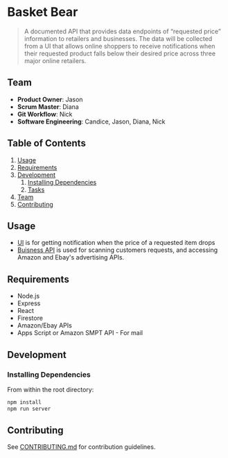 # Basket Bear

> A documented API that provides data endpoints of “requested price” information to retailers and businesses. The data will be collected from a UI that allows online shoppers to receive notifications when their requested product falls below their desired price across three major online retailers.

## Team

  - __Product Owner__: Jason
  - __Scrum Master__: Diana
  - __Git Workflow__: Nick
  - __Software Engineering__: Candice, Jason, Diana, Nick

## Table of Contents

1. [Usage](#Usage)
1. [Requirements](#requirements)
1. [Development](#development)
    1. [Installing Dependencies](#installing-dependencies)
    1. [Tasks](#tasks)
1. [Team](#team)
1. [Contributing](#contributing)

## Usage

- [UI](https://basketbear.com/) is for getting notification when the price of a requested item drops 
- [Buisness API](https://basketbear.com/dev) is used for scanning customers requests, and accessing Amazon and Ebay's advertising APIs. 

## Requirements

- Node.js
- Express
- React
- Firestore
- Amazon/Ebay APIs
- Apps Script or Amazon SMPT API - For mail


## Development

### Installing Dependencies

From within the root directory:

```sh
npm install
npm run server
```


## Contributing

See [CONTRIBUTING.md](_CONTRIBUTING.md) for contribution guidelines.
